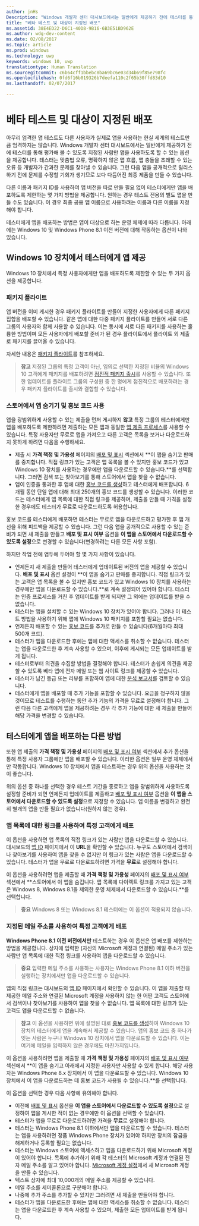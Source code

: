 ```yaml
---
author: jnHs
Description: "Windows 개발자 센터 대시보드에서는 일반에게 제공하기 전에 테스터를 통해 평가해 볼 수 있도록 지정된 사람만 앱을 사용하도록 할 수 있는 옵션을 제공합니다."
title: "베타 테스트 및 대상이 지정된 배포"
ms.assetid: 38E4ED22-D6C1-40D8-9B16-6B3E51BD962E
ms.author: wdg-dev-content
ms.date: 02/08/2017
ms.topic: article
ms.prod: windows
ms.technology: uwp
keywords: windows 10, uwp
translationtype: Human Translation
ms.sourcegitcommit: c6b64cff1bbebc8ba69bc6e03d34b69f85e798fc
ms.openlocfilehash: 0fd6f16b019326b7deefa110c2f65b30ffd83d10
ms.lasthandoff: 02/07/2017

---
```


# <a name="beta-testing-and-targeted-distribution"></a>베타 테스트 및 대상이 지정된 배포


아무리 엄격한 앱 테스트도 다른 사용자가 실제로 앱을 사용하는 현실 세계의 테스트만큼 엄격하지는 않습니다. Windows 개발자 센터 대시보드에서는 일반에게 제공하기 전에 테스터를 통해 평가해 볼 수 있도록 지정된 사람만 앱을 사용하도록 할 수 있는 옵션을 제공합니다. 테스터는 맞춤법 오류, 명확하지 않은 앱 흐름, 앱 충돌을 초래할 수 있는 오류 등 개발자가 간과한 문제를 찾아낼 수 있습니다. 그런 다음 앱을 공개적으로 릴리스하기 전에 문제를 수정할 기회가 생기므로 보다 다듬어진 최종 제품을 만들 수 있습니다.

다른 이름과 패키지 ID를 사용하여 앱 버전을 따로 만들 필요 없이 테스터에게만 앱을 배포하도록 제한하는 몇 가지 방법을 제공합니다. 원하는 경우 테스트 전용의 별도 앱을 만들 수도 있습니다. 이 경우 최종 공용 앱 이름으로 사용하려는 이름과 다른 이름을 지정해야 합니다.

테스터에게 앱을 배포하는 방법은 앱이 대상으로 하는 운영 체제에 따라 다릅니다. 아래에는 Windows 10 및 Windows Phone 8.1 이전 버전에 대해 작동하는 옵션이 나와 있습니다.

## <a name="making-your-app-available-to-testers-on-windows-10-devices"></a>Windows 10 장치에서 테스터에게 앱 제공

Windows 10 장치에서 특정 사용자에게만 앱을 배포하도록 제한할 수 있는 두 가지 옵션을 제공합니다.

### <a name="package-flights"></a>패키지 플라이트

앱 버전을 이미 게시한 경우 패키지 플라이트를 만들어 지정한 사용자에게 다른 패키지 집합을 배포할 수 있습니다. 같은 앱에 대한 다중 패키지 플라이트를 만들어 서로 다른 그룹의 사용자와 함께 사용할 수 있습니다. 이는 동시에 서로 다른 패키지를 사용하는 훌륭한 방법이며 모든 사용자에게 배포할 준비가 된 경우 플라이트에서 플라이트 외 제출로 패키지를 끌어올 수 있습니다.

자세한 내용은 [패키지 플라이트](package-flights.md)를 참조하세요.

> **참고** 지정된 그룹의 특정 고객이 아닌, 임의로 선택한 지정된 비율의 Windows 10 고객에게 패키지를 배포하려면 [점진적 패키지 출시](gradual-package-rollout.md)를 사용할 수 있습니다. 또한 업데이트를 플라이트 그룹의 구성원 중 한 명에게 점진적으로 배포하려는 경우 패키지 플라이트를 출시와 결합할 수 있습니다.

### <a name="hiding-the-app-in-the-store-and-using-promotional-codes"></a>스토어에서 앱 숨기기 및 홍보 코드 사용

앱을 광범위하게 사용할 수 있는 제출을 먼저 게시하지 **않고** 특정 그룹의 테스터에게만 앱을 배포하도록 제한하려면 제출하는 모든 앱과 동일한 [앱 제출 프로세스](app-submissions.md)를 사용할 수 있습니다. 특정 사용자만 무료로 앱을 가져오고 다른 고객은 목록을 보거나 다운로드하지 못하게 하려면 다음을 수행하세요.

-   제출 시 **가격 책정 및 가용성** 페이지의 [배포 및 표시](set-app-pricing-and-availability.md#distribution-and-visibility) 섹션에서 **이 앱을 숨기고 판매를 중지합니다. 직접 링크가 있는 고객은 앱 목록을 볼 수 있지만 홍보 코드가 있고 Windows 10 장치를 사용하는 경우에만 앱을 다운로드할 수 있습니다.**를 선택합니다. 그러면 검색 또는 찾아보기를 통해 스토어에서 앱을 찾을 수 없습니다.
-   앱이 인증을 통과한 후 앱에 대한 [홍보 코드를 생성](generate-promotional-codes.md)하고 테스터에게 배포합니다. 6개월 동안 단일 앱에 대해 최대 250개의 홍보 코드를 생성할 수 있습니다. 이러한 코드는 테스터에게 앱 목록에 대한 직접 링크를 제공하며, 제출을 만들 때 가격을 설정한 경우에도 테스터가 무료로 다운로드하도록 허용합니다.

홍보 코드를 테스터에게 배포하면 테스터는 무료로 앱을 다운로드하고 평가한 후 앱 개선을 위해 피드백을 제공할 수 있습니다. 그런 다음 앱을 공개적으로 사용할 수 있는 준비가 되면 새 제출을 만들고 **배포 및 표시 여부** 옵션을 **이 앱을 스토어에서 다운로드할 수 있도록 설정**으로 변경할 수 있습니다(변경하려는 다른 모든 사항 포함).

하지만 작업 전에 염두에 두어야 할 몇 가지 사항이 있습니다.

-   언제든지 새 제출을 만들어 테스터에게 업데이트된 버전의 앱을 제공할 수 있습니다. **배포 및 표시** 옵션 설정이 **이 앱을 숨기고 판매를 중지합니다. 직접 링크가 있는 고객은 앱 목록을 볼 수 있지만 홍보 코드가 있고 Windows 10 장치를 사용하는 경우에만 앱을 다운로드할 수 있습니다.**로 계속 설정되어 있어야 합니다. 테스터는 인증 프로세스를 거친 후 업데이트를 받게 되지만 그 외에는 업데이트를 받을 수 없습니다.
-   테스터는 앱을 설치할 수 있는 Windows 10 장치가 있어야 합니다. 그러나 이 테스트 방법을 사용하기 위해 앱에 Windows 10 패키지를 포함할 필요는 없습니다.
-   언제든지 배포할 수 있는 [홍보 코드](generate-promotional-codes.md)를 추가로 만들 수 있습니다(6개월마다 최대 500개 코드).
-   테스터가 앱을 다운로드한 후에는 앱에 대한 액세스를 취소할 수 없습니다. 테스터는 앱을 다운로드한 후 계속 사용할 수 있으며, 이후에 게시되는 모든 업데이트를 받게 됩니다.
-   테스터로부터 의견을 수집할 방법을 결정해야 합니다. 테스터가 손쉽게 의견을 제공할 수 있도록 베타 앱에 전자 메일 또는 웹 사이트 링크를 제공할 수 있습니다.
-   테스터가 남긴 등급 또는 리뷰를 포함하여 앱에 대한 [분석 보고서](analytics.md)를 검토할 수 있습니다.
-   테스터에게 앱을 배포할 때 추가 기능을 포함할 수 있습니다. 요금을 청구하지 않을 것이므로 테스트를 수행하는 동안 추가 기능의 가격을 무료로 설정해야 합니다. 그런 다음 다른 고객에게 앱을 제공하려는 경우 각 추가 기능에 대한 새 제출을 만들어 해당 가격을 변경할 수 있습니다.

## <a name="other-methods-for-distributing-apps-to-testers"></a>테스터에게 앱을 배포하는 다른 방법

또한 앱 제출의 **가격 책정 및 가용성** 페이지의 [배포 및 표시 여부](set-app-pricing-and-availability.md#distribution-and-visibility) 섹션에서 추가 옵션을 통해 특정 사용자 그룹에만 앱을 배포할 수 있습니다. 이러한 옵션은 일부 운영 체제에서만 작동합니다. Windows 10 장치에서 앱을 테스트하는 경우 위의 옵션을 사용하는 것이 좋습니다.

위의 옵션 중 하나를 선택한 경우 테스트 기간을 종료하고 앱을 광범위하게 사용하도록 설정할 준비가 되면 언제든지 업데이트를 제출하고 [배포 및 표시 여부](set-app-pricing-and-availability.md#distribution-and-visibility) 옵션을 **이 앱을 스토어에서 다운로드할 수 있도록 설정**으로 지정할 수 있습니다. 앱 이름을 변경하고 완전히 별개의 앱을 만들 필요가 없습니다(원하지 않는 경우).

### <a name="targeted-distribution-to-customers-with-a-link-to-your-apps-listing"></a>앱 목록에 대한 링크를 사용하여 특정 고객에게 배포

이 옵션을 사용하면 앱 목록의 직접 링크가 있는 사람만 앱을 다운로드할 수 있습니다. 대시보드의 [앱 ID](view-app-identity-details.md) 페이지에서 이 **URL**을 확인할 수 있습니다. 누구도 스토어에서 검색이나 찾아보기를 사용하여 앱을 찾을 수 없지만 이 링크가 있는 사람은 앱을 다운로드할 수 있습니다. 테스터가 앱을 무료로 다운로드하려면 가격을 **무료**로 설정해야 합니다.

이 옵션을 사용하려면 앱을 제출할 때 **가격 책정 및 가용성** 페이지의 [배포 및 표시 여부](set-app-pricing-and-availability.md#distribution-and-visibility) 섹션에서 **스토어에서 이 앱을 숨깁니다. 앱 목록에 다이렉트 링크를 가지고 있는 고객은 Windows 8, Windows 8.1을 제외한 운영 체제에서 다운로드할 수 있습니다.**를 선택합니다.

> **중요**  Windows 8 또는 Windows 8.1 테스터에는 이 옵션이 적용되지 않습니다.

### <a name="targeted-distribution-to-customers-with-specified-email-addresses"></a>지정된 메일 주소를 사용하여 특정 고객에게 배포

**Windows Phone 8.1 이전 버전에서만** 테스트하는 경우 이 옵션은 앱 배포를 제한하는 방법을 제공합니다. 상자에 입력한 (자신의 Microsoft 계정과 연결된) 메일 주소가 있는 사람만 앱 목록에 대한 직접 링크를 사용하여 앱을 다운로드할 수 있습니다.

> **중요**  입력한 메일 주소를 사용하는 사용자는 Windows Phone 8.1 이하 버전을 실행하는 장치에서만 앱을 다운로드할 수 있습니다.
 
앱의 직접 링크는 대시보드의 [앱 ID](view-app-identity-details.md) 페이지에서 확인할 수 있습니다. 이 앱을 제출할 때 제공한 메일 주소와 연결된 Microsoft 계정을 사용하지 않는 한 어떤 고객도 스토어에서 검색이나 찾아보기를 사용하여 앱을 찾을 수 없습니다. 앱 목록에 대한 링크가 있는 고객도 앱을 다운로드할 수 없습니다.

> **참고**  이 옵션을 사용하면 위에 설명된 대로 [홍보 코드를 생성](generate-promotional-codes.md)하여 Windows 10 장치의 테스터에게 앱을 계속해서 제공할 수 있습니다. 앱의 홍보 코드 중 하나가 잇는 사람은 누구나 Windows 10 장치에서 앱을 다운로드할 수 있습니다. 이는 여기에 메일을 입력하지 않은 경우에도 마찬가지입니다.

이 옵션을 사용하려면 앱을 제출할 때 **가격 책정 및 가용성** 페이지의 [배포 및 표시 여부](set-app-pricing-and-availability.md#distribution-and-visibility) 섹션에서 **이 앱을 숨기고 아래에서 지정한 사용자만 사용할 수 있게 합니다. 해당 사용자는 Windows Phone 8.x 장치에서 이 앱을 다운로드할 수 있습니다. Windows 10 장치에서 이 앱을 다운로드하는 데 홍보 코드가 사용될 수 있습니다.**를 선택합니다.

이 옵션을 선택한 경우 다음 사항에 유의해야 합니다.

-   이전에 [배포 및 표시](set-app-pricing-and-availability.md#distribution-and-visibility) 옵션을 **이 앱을 스토어에서 다운로드할 수 있도록 설정**으로 설정하여 앱을 게시한 적이 없는 경우에만 이 옵션을 선택할 수 있습니다.
-   테스터가 앱을 무료로 다운로드하려면 가격을 **무료**로 설정해야 합니다.
-   테스터는 Windows Phone 8.1 이하에서만 앱을 다운로드할 수 있습니다. 테스터는 앱을 사용하려면 정품 Windows Phone 장치가 있어야 하지만 장치의 잠금을 해제하거나 등록할 필요는 없습니다.
-   테스터는 Windows 스토어에 액세스하고 앱을 다운로드하기 위해 Microsoft 계정이 있어야 합니다. 목록에 추가하기 위해 각 테스터의 Microsoft 계정과 연결된 전자 메일 주소를 알고 있어야 합니다. [Microsoft 계정 설정](http://go.microsoft.com/fwlink/p/?LinkId=618945)에서 새 Microsoft 계정을 만들 수 있습니다.
-   텍스트 상자에 최대 10,000개의 메일 주소를 제공할 수 있습니다.
-   메일 주소를 세미콜론으로 구분해야 합니다.
-   나중에 추가 주소를 추가할 수 있지만 그러려면 새 제출을 만들어야 합니다.
-   테스터가 앱을 다운로드한 후에는 앱에 대한 액세스를 취소할 수 없습니다. 테스터는 앱을 다운로드한 후 계속 사용할 수 있으며, 제출한 모든 업데이트를 받게 됩니다.

